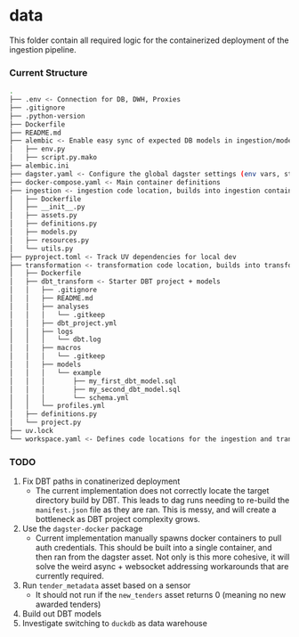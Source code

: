# data

This folder contain all required logic for the containerized deployment of the ingestion pipeline.

### Current Structure

```bash
.
├── .env <- Connection for DB, DWH, Proxies
├── .gitignore
├── .python-version
├── Dockerfile
├── README.md
├── alembic <- Enable easy sync of expected DB models in ingestion/models.py and DWH
│   ├── env.py
│   ├── script.py.mako
├── alembic.ini
├── dagster.yaml <- Configure the global dagster settings (env vars, storage, logging, scheduling, ...)
├── docker-compose.yaml <- Main container definitions
├── ingestion <- ingestion code location, builds into ingestion container
│   ├── Dockerfile
│   ├── __init__.py
│   ├── assets.py
│   ├── definitions.py
│   ├── models.py
│   ├── resources.py
│   └── utils.py
├── pyproject.toml <- Track UV dependencies for local dev
├── transformation <- transformation code location, builds into transformation container
│   ├── Dockerfile
│   ├── dbt_transform <- Starter DBT project + models
│   │   ├── .gitignore
│   │   ├── README.md
│   │   ├── analyses
│   │   │   └── .gitkeep
│   │   ├── dbt_project.yml
│   │   ├── logs
│   │   │   └── dbt.log
│   │   ├── macros
│   │   │   └── .gitkeep
│   │   ├── models
│   │   │   └── example
│   │   │       ├── my_first_dbt_model.sql
│   │   │       ├── my_second_dbt_model.sql
│   │   │       └── schema.yml
│   │   └── profiles.yml
│   ├── definitions.py
│   └── project.py
├── uv.lock
└── workspace.yaml <- Defines code locations for the ingestion and transformation containers
```

### TODO

1. Fix DBT paths in conatinerized deployment
   - The current implementation does not correctly locate the target directory build by DBT. This leads to dag runs needing to re-build the `manifest.json` file as they are ran. This is messy, and will create a bottleneck as DBT project complexity grows.
1. Use the `dagster-docker` package
   - Current implementation manually spawns docker containers to pull auth credentials. This should be built into a single container, and then ran from the dagster asset. Not only is this more cohesive, it will solve the weird async + websocket addressing workarounds that are currently required.
1. Run `tender_metadata` asset based on a sensor
   - It should not run if the `new_tenders` asset returns 0 (meaning no new awarded tenders)
1. Build out DBT models
1. Investigate switching to `duckdb` as data warehouse
